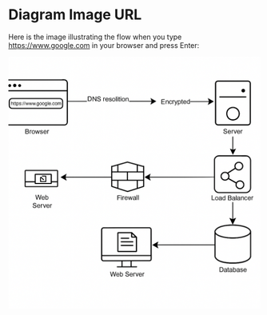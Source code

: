 # Diagram Image URL

Here is the image illustrating the flow when you type https://www.google.com in your browser and press Enter:

![Flow Diagram](./google.png)
